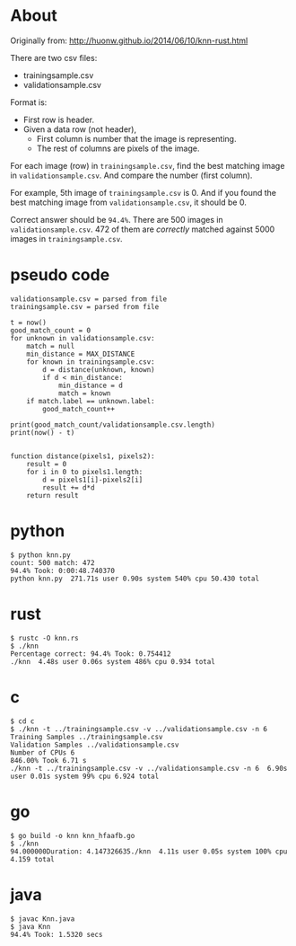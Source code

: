 # About

Originally from: http://huonw.github.io/2014/06/10/knn-rust.html

There are two csv files:

* trainingsample.csv
* validationsample.csv

Format is:

* First row is header.
* Given a data row (not header),
    * First column is number that the image is representing.
    * The rest of columns are pixels of the image.

For each image (row) in `trainingsample.csv`, find the best matching image in `validationsample.csv`.
And compare the number (first column).

For example, 5th image of `trainingsample.csv` is 0. And if you found the best matching image from `validationsample.csv`, 
it should be 0.

Correct answer should be `94.4%`. There are 500 images in `validationsample.csv`. 472 of them are _correctly_ matched against 5000 images in `trainingsample.csv`.

# pseudo code

    validationsample.csv = parsed from file
    trainingsample.csv = parsed from file

    t = now()
    good_match_count = 0
    for unknown in validationsample.csv:
        match = null
        min_distance = MAX_DISTANCE
        for known in trainingsample.csv:
            d = distance(unknown, known)
            if d < min_distance:
                min_distance = d
                match = known
        if match.label == unknown.label:
            good_match_count++

    print(good_match_count/validationsample.csv.length)
    print(now() - t)


    function distance(pixels1, pixels2):
        result = 0
        for i in 0 to pixels1.length:
            d = pixels1[i]-pixels2[i]
            result += d*d
        return result


# python

    $ python knn.py
    count: 500 match: 472
    94.4% Took: 0:00:48.740370
    python knn.py  271.71s user 0.90s system 540% cpu 50.430 total
    
# rust

    $ rustc -O knn.rs
    $ ./knn
    Percentage correct: 94.4% Took: 0.754412
    ./knn  4.48s user 0.06s system 486% cpu 0.934 total
    
# c

    $ cd c
    $ ./knn -t ../trainingsample.csv -v ../validationsample.csv -n 6
    Training Samples ../trainingsample.csv
    Validation Samples ../validationsample.csv
    Number of CPUs 6
    846.00% Took 6.71 s
    ./knn -t ../trainingsample.csv -v ../validationsample.csv -n 6  6.90s user 0.01s system 99% cpu 6.924 total

# go

    $ go build -o knn knn_hfaafb.go
    $ ./knn
    94.000000Duration: 4.147326635./knn  4.11s user 0.05s system 100% cpu 4.159 total
    
# java

    $ javac Knn.java
    $ java Knn
    94.4% Took: 1.5320 secs
    
